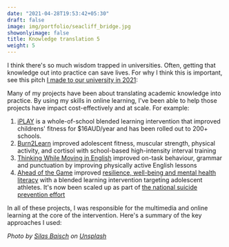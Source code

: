 ```yaml
---
date: "2021-04-28T19:53:42+05:30"
draft: false
image: img/portfolio/seacliff_bridge.jpg
showonlyimage: false
title: Knowledge translation 5
weight: 5
---
```


I think there's so much wisdom trapped in universities. Often, getting that knowledge out into practice can save lives. For why I think this is important, see this pitch [I made to our university in 2021](https://youtu.be/Qvfz-OcgF3E):

Many of my projects have been about translating academic knowledge into practice. By using my skills in online learning, I've been able to help those projects have impact cost-effectively and at scale. For example:

1.  [iPLAY](https://iplay.org.au/) is a whole-of-school blended learning intervention that improved childrens' fitness for \$16AUD/year and has been rolled out to 200+ schools.
2.  [Burn2Learn](https://bjsm.bmj.com/content/early/2020/12/20/bjsports-2020-103277) improved adolescent fitness, muscular strength, physical activity, and cortisol with school-based high-intensity interval training
3.  [Thinking While Moving in English](https://doi.org/10.21203/rs.3.rs-18509/v1) improved on-task behaviour, grammar and punctuation by improving physically active English lessons
4.  [Ahead of the Game](https://journals.lww.com/acsm-msse/Fulltext/2021/01000/An_Intervention_for_Mental_Health_Literacy_and.17.aspx) improved [resilience, well-being and mental health literacy](https://journals.lww.com/acsm-msse/Fulltext/2021/01000/An_Intervention_for_Mental_Health_Literacy_and.17.aspx) with a blended learning intervention targeting adolescent athletes. It's now been scaled up as part of [the national suicide prevention effort](https://aheadofthegame.org.au/)

In all of these projects, I was responsible for the multimedia and online learning at the core of the intervention. Here's a summary of the key approaches I used:

*Photo by [Silas Baisch](https://unsplash.com/@silasbaisch?utm_source=unsplash&utm_medium=referral&utm_content=creditCopyText) on [Unsplash](https://unsplash.com/s/photos/bridge?utm_source=unsplash&utm_medium=referral&utm_content=creditCopyText)*
